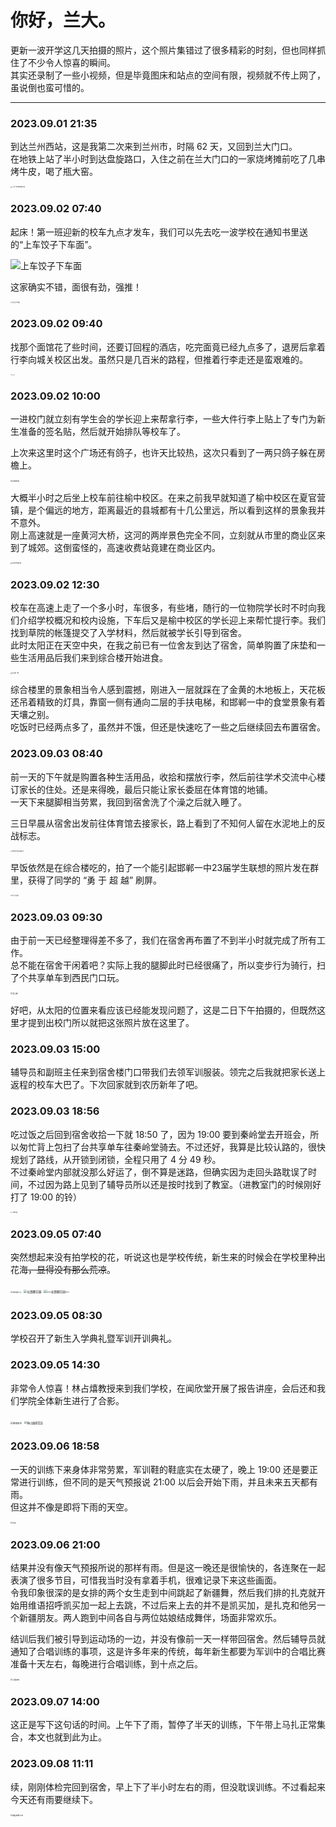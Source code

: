 # 你好，兰大。

更新一波开学这几天拍摄的照片，这个照片集错过了很多精彩的时刻，但也同样抓住了不少令人惊喜的瞬间。  
其实还录制了一些小视频，但是毕竟图床和站点的空间有限，视频就不传上网了，虽说倒也蛮可惜的。

---

### 2023.09.01 21:35

到达兰州西站，这是我第二次来到兰州市，时隔 62 天，又回到兰大门口。  
在地铁上站了半小时到达盘旋路口，入住之前在兰大门口的一家烧烤摊前吃了几串烤牛皮，喝了瓶大窑。

<img src="https://pic.imgdb.cn/item/64f9403b661c6c8e5435be3d.webp" alt="兰大门口吃烤串喝大窑" style="zoom:15%;" />

### 2023.09.02 07:40

起床！第一班迎新的校车九点才发车，我们可以先去吃一波学校在通知书里送的“上车饺子下车面”。

![上车饺子下车面](https://pic.imgdb.cn/item/64f9433f661c6c8e5436d472.jpg)

这家确实不错，面很有劲，强推！

<img src="https://pic.imgdb.cn/item/64f94043661c6c8e5435bed7.webp" alt="舌尖尖牛肉面" style="zoom:15%;" />

### 2023.09.02 09:40

找那个面馆花了些时间，还要订回程的酒店，吃完面竟已经九点多了，退房后拿着行李向城关校区出发。虽然只是几百米的路程，但推着行李走还是蛮艰难的。

<img src="https://pic.imgdb.cn/item/64f94055661c6c8e5435c14e.webp" alt="部分行李" style="zoom:10%;" />

### 2023.09.02 10:00

一进校门就立刻有学生会的学长迎上来帮拿行李，一些大件行李上贴上了专门为新生准备的签名贴，然后就开始排队等校车了。

上次来这里时这个广场还有鸽子，也许天比较热，这次只看到了一两只鸽子躲在房檐上。

<img src="https://pic.imgdb.cn/item/64f9405d661c6c8e5435c1eb.webp" alt="在等校车" style="zoom: 20%;" />

大概半小时之后坐上校车前往榆中校区。在来之前我早就知道了榆中校区在夏官营镇，是个偏远的地方，距离最近的县城都有十几公里远，所以看到这样的景象我并不意外。  
刚上高速就是一座黄河大桥，这河的两岸景色完全不同，立刻就从市里的商业区来到了城郊。这倒蛮怪的，高速收费站竟建在商业区内。

<img src="https://pic.imgdb.cn/item/64f94085661c6c8e5435d05e.webp" alt="途中的村镇房屋" style="zoom:15%;" />

### 2023.09.02 12:30

校车在高速上走了一个多小时，车很多，有些堵，随行的一位物院学长时不时向我们介绍学校概况和校内设施，下车后又是榆中校区的学长迎上来帮忙提行李。我们找到草院的帐篷提交了入学材料，然后就被学长引导到宿舍。  
此时太阳正在天空中央，在我之前已有一位舍友到达了宿舍，简单购置了床垫和一些生活用品后我们来到综合楼开始进食。

<img src="https://pic.imgdb.cn/item/64f9408e661c6c8e5435d119.webp" alt="综合楼一楼" style="zoom:15%;" />

综合楼里的景象相当令人感到震撼，刚进入一层就踩在了金黄的木地板上，天花板还吊着精致的灯具，靠窗一侧有通向二层的手扶电梯，和邯郸一中的食堂景象有着天壤之别。  
吃饭时已经两点多了，虽然并不饿，但还是快速吃了一些之后继续回去布置宿舍。

### 2023.09.03 08:40

前一天的下午就是购置各种生活用品，收拾和摆放行李，然后前往学术交流中心楼订家长的住处。还是来得晚，最后只能让家长委屈在体育馆的地铺。  
一天下来腿脚相当劳累，我回到宿舍洗了个澡之后就入睡了。

三日早晨从宿舍出发前往体育馆去接家长，路上看到了不知何人留在水泥地上的反战标志。

<img src="https://pic.imgdb.cn/item/64f9409f661c6c8e5435d302.webp" alt="不明觉厉的反战标志" style="zoom:15%;" />

早饭依然是在综合楼吃的，拍了一个能引起邯郸一中23届学生联想的照片发在群里，获得了同学的 “勇   于   超   越” 刷屏。

<img src="https://pic.imgdb.cn/item/64f940a6661c6c8e5435f949.webp" alt="勇   于   超   越" style="zoom:15%;" />

### 2023.09.03 09:30

由于前一天已经整理得差不多了，我们在宿舍再布置了不到半小时就完成了所有工作。  
总不能在宿舍干闲着吧？实际上我的腿脚此时已经很痛了，所以变步行为骑行，扫了个共享单车到西民门口玩。

<img src="https://pic.imgdb.cn/item/64f94096661c6c8e5435d1b0.webp" alt="至公楼" style="zoom:20%;" />

好吧，从太阳的位置来看应该已经能发现问题了，这是二日下午拍摄的，但既然这里才提到出校门所以就把这张照片放在这里了。

### 2023.09.03 15:00

辅导员和副班主任来到宿舍楼门口带我们去领军训服装。领完之后我就把家长送上返程的校车大巴了。下次回家就到农历新年了吧。

### 2023.09.03 18:56

吃过饭之后回到宿舍收拾一下就 18:50 了，因为 19:00 要到秦岭堂去开班会，所以匆忙背上包扫了台共享单车往秦岭堂骑去。不过还好，我算是比较认路的，很快规划了路线，从开锁到闭锁，全程只用了 4 分 49 秒。  
不过秦岭堂内部就没那么好运了，倒不算是迷路，但确实因为走回头路耽误了时间，不过因为路上见到了辅导员所以还是按时找到了教室。（进教室门的时候刚好打了 19:00 的铃）

<img src="https://pic.imgdb.cn/item/64f940b5661c6c8e54363e07.webp" alt="二教内部" style="zoom:15%;" />

### 2023.09.05 07:40

突然想起来没有拍学校的花，听说这也是学校传统，新生来的时候会在学校里种出花海~~，显得没有那么荒凉~~。

<img src="https://pic.imgdb.cn/item/64f940bd661c6c8e54363ef5.webp" alt="游泳馆门口" style="zoom:20%;" />

<img src="https://pic.imgdb.cn/item/64f940ac661c6c8e54363cac.webp" alt="长颈鹿花园" style="zoom: 33%;" />

<img src="https://pic.imgdb.cn/item/64f940bf661c6c8e54363f56.webp" alt="~~长颈鹿花园~~" style="zoom:33%;" />

### 2023.09.05 08:30

学校召开了新生入学典礼暨军训开训典礼。

### 2023.09.05 14:30

非常令人惊喜！林占熺教授来到我们学校，在闻欣堂开展了报告讲座，会后还和我们学院全体新生进行了合影。

<img src="https://pic.imgdb.cn/item/64f96307661c6c8e543e7ad7.jpg" alt="菌草技术" style="zoom:25%;" />

<img src="https://pic.imgdb.cn/item/64f96306661c6c8e543e7a87.jpg" alt="林占熺研究员" style="zoom:30%;" />

### 2023.09.06 18:58

一天的训练下来身体非常劳累，军训鞋的鞋底实在太硬了，晚上 19:00 还是要正常进行训练，但不同的是天气预报说 21:00 以后会开始下雨，并且未来五天都有雨。  
但这并不像是即将下雨的天空。

<img src="https://pic.imgdb.cn/item/64f940f3661c6c8e54364bbb.webp" alt="天空" style="zoom:20%;" />

### 2023.09.06 21:00

结果并没有像天气预报所说的那样有雨。但是这一晚还是很愉快的，各连聚在一起表演了很多节目，可惜我当时没有拿着手机，很难记录下来这些画面。  
令我印象很深的是女排的两个女生走到中间跳起了新疆舞，然后我们排的扎克就开始用维语招呼凯买加一起上去跳，不过后来上去的并不是凯买加，是扎克和他另一个新疆朋友。两人跑到中间各自与两位姑娘结成舞伴，场面非常欢乐。

结训后我们被引导到运动场的一边，并没有像前一天一样带回宿舍。然后辅导员就通知了合唱训练的事项，这是许多年来的传统，每年新生都要为军训中的合唱比赛准备十天左右，每晚进行合唱训练，到十点之后。

<img src="https://pic.imgdb.cn/item/64f940fc661c6c8e54364cba.webp" alt="合唱训练" style="zoom:20%;" />

### 2023.09.07 14:00

这正是写下这句话的时间。上午下了雨，暂停了半天的训练，下午带上马扎正常集合，本文也就到此为止。

### 2023.09.08 11:11

续，刚刚体检完回到宿舍，早上下了半小时左右的雨，但没耽误训练。不过看起来今天还有雨要继续下。

<img src="https://pic.imgdb.cn/item/64fa903b661c6c8e548f5b6b.webp" alt="看起来要下雨" style="zoom:20%;" />